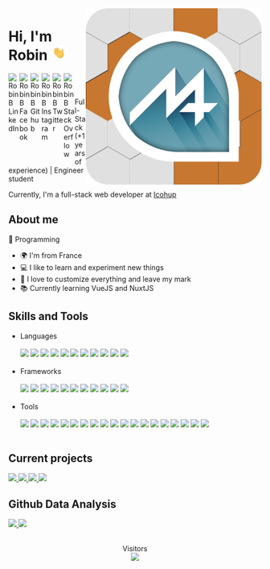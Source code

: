 <img align="right" width="350" src="https://github.com/MrAnyx/MrAnyx/blob/master/assets/NewLogoo2.png">


<h1>Hi, I'm Robin <img width="30px" src="https://github.com/MrAnyx/MrAnyx/blob/master/assets/hand.gif"></h1>

<a href="https://www.linkedin.com/in/robin-bidanchon-62020119a/"> <img align="left" alt="Robin B LinkedIn" width="22px" src="https://cdn.jsdelivr.net/npm/simple-icons@v3/icons/linkedin.svg"/></a>
<a href="https://www.facebook.com/profile.php?id=100009475911621"> <img align="left" alt="Robin B Facebook" width="22px" src="https://cdn.jsdelivr.net/npm/simple-icons@v3/icons/facebook.svg"/></a>
<a href="https://github.com/MrAnyx"> <img align="left" alt="Robin B Github" width="22px" src="https://cdn.jsdelivr.net/npm/simple-icons@v3/icons/github.svg"/></a>
<a href="https://instagram.com/rob.bch"> <img align="left" alt="Robin B Instagram" width="22px" src="https://cdn.jsdelivr.net/npm/simple-icons@v3/icons/instagram.svg"/></a>
<a href="https://twitter.com/MrAnyx"> <img align="left" alt="Robin B Twitter" width="22px" src="https://cdn.jsdelivr.net/npm/simple-icons@v3/icons/twitter.svg"/></a>
<a href="https://stackoverflow.com/users/11424334/mranyx"> <img align="left" alt="Robin B Stack Overflow" width="22px" src="https://cdn.jsdelivr.net/npm/simple-icons@v3/icons/stackoverflow.svg"/></a>

<br/>
<br/>


Full-Stack (+1 years of experience) | Engineer student 

Currently, I'm a full-stack web developer at <a href="https://www.icohup.com/">Icohup</a>

## About me 

:blue_heart: Programming

- :earth_africa: I'm from France
- :computer: I like to learn and experiment new things
- :love_you_gesture: I love to customize everything and leave my mark
- :books: Currently learning VueJS and NuxtJS

## Skills and Tools


<ul>
<li>Languages</li>
</br>
<img src="https://img.shields.io/badge/C lang-A8B9CC?style=flat&logo=c&logoColor=white">
<img src="https://img.shields.io/badge/CSS-1572B6?style=flat&logo=css3&logoColor=white">
<img src="https://img.shields.io/badge/HTML-E34F26?style=flat&logo=html5&logoColor=white">
<img src="https://img.shields.io/badge/Java-007396?style=flat&logo=java&logoColor=white">
<img src="https://img.shields.io/badge/JavaScript-F7DF1E?style=flat&logo=javascript&logoColor=white">
<img src="https://img.shields.io/badge/Json-000000?style=flat&logo=json&logoColor=white">
<img src="https://img.shields.io/badge/Markdown-000000?style=flat&logo=markdown&logoColor=white">
<img src="https://img.shields.io/badge/MatLab-0076A8?style=flat&logo=mathworks&logoColor=white">
<img src="https://img.shields.io/badge/NodeJS-339933?style=flat&logo=node.js&logoColor=white">
<img src="https://img.shields.io/badge/PHP-777BB4?style=flat&logo=php&logoColor=white">
<img src="https://img.shields.io/badge/Python-3776AB?style=flat&logo=python&logoColor=white">
</br>
</br>
<li>Frameworks</li>
</br>
<img src="https://img.shields.io/badge/Bootstrap-563D7C?style=flat&logo=bootstrap&logoColor=white">
<img src="https://img.shields.io/badge/Electron-47848F?style=flat&logo=electron&logoColor=white">
<img src="https://img.shields.io/badge/Flask-000000?style=flat&logo=flask&logoColor=white">
<img src="https://img.shields.io/badge/GraphQL-E10098?style=flat&logo=graphql&logoColor=white">
<img src="https://img.shields.io/badge/JQuery-0769AD?style=flat&logo=jquery&logoColor=white">
<img src="https://img.shields.io/badge/Laravel-FF2D20?style=flat&logo=laravel&logoColor=white">
<img src="https://img.shields.io/badge/React-61DAFB?style=flat&logo=react&logoColor=white">
<img src="https://img.shields.io/badge/Svelte-FF3E00?style=flat&logo=svelte&logoColor=white">
<img src="https://img.shields.io/badge/Symfony-000000?style=flat&logo=symfony&logoColor=white">
<img src="https://img.shields.io/badge/UiKit-2396F3?style=flat&logo=uikit&logoColor=white">
<img src="https://img.shields.io/badge/VueJS-4FC08D?style=flat&logo=vue.js&logoColor=white">
</br>
</br>
<li>Tools</li>
</br>
<img src="https://img.shields.io/badge/Visual Studio Code-007ACC?style=flat&logo=visual-studio-code&logoColor=white">
<img src="https://img.shields.io/badge/Photoshop-31A8FF?style=flat&logo=adobe-photoshop&logoColor=white">
<img src="https://img.shields.io/badge/Adobe XD-FF26BE?style=flat&logo=adobe-xd&logoColor=white">
<img src="https://img.shields.io/badge/Affinity Designer-1B72BE?style=flat&logo=affinity-designer&logoColor=white">
<img src="https://img.shields.io/badge/Linux Debian-A81D33?style=flat&logo=debian&logoColor=white">
<img src="https://img.shields.io/badge/Eclipse IDE-2C2255?style=flat&logo=eclipse-ide&logoColor=white">
<img src="https://img.shields.io/badge/FileZilla-BF0000?style=flat&logo=filezilla&logoColor=white">
<img src="https://img.shields.io/badge/Git-F05032?style=flat&logo=git&logoColor=white">
<img src="https://img.shields.io/badge/Heroku-430098?style=flat&logo=heroku&logoColor=white">
<img src="https://img.shields.io/badge/Insomnia-5849BE?style=flat&logo=insomnia&logoColor=white">
<img src="https://img.shields.io/badge/MariaDB-003545?style=flat&logo=mariadb&logoColor=white">
<img src="https://img.shields.io/badge/MySQL-4479A1?style=flat&logo=mysql&logoColor=white">
<img src="https://img.shields.io/badge/MongoDB-47A248?style=flat&logo=mongodb&logoColor=white">
<img src="https://img.shields.io/badge/PostgreSQL-336791?style=flat&logo=postgresql&logoColor=white">
<img src="https://img.shields.io/badge/SQLite-003B57?style=flat&logo=sqlite&logoColor=white">
<img src="https://img.shields.io/badge/Nodemon-76D04B?style=flat&logo=nodemon&logoColor=white">
<img src="https://img.shields.io/badge/Yarn-2C8EBB?style=flat&logo=yarn&logoColor=white">
<img src="https://img.shields.io/badge/NPM-CB3837?style=flat&logo=npm&logoColor=white">
<img src="https://img.shields.io/badge/Composer-885630?style=flat&logo=composer&logoColor=white">


</br>
</br>
</ul>

## Current projects

<a href="https://github.com/MrAnyx/Project-BIOS">
  <img height="120em" src="https://github-readme-stats.vercel.app/api/pin/?username=MrAnyx&repo=Project-BIOS"/>
</a>
<a href="https://github.com/MrAnyx/TinyDB">
  <img height="120em" src="https://github-readme-stats.vercel.app/api/pin/?username=MrAnyx&repo=TinyDB"/>
</a>
<a href="https://github.com/MrAnyx/TimePHP">
  <img height="120em" src="https://github-readme-stats.vercel.app/api/pin/?username=MrAnyx&repo=TimePHP"/>
</a>
<a href="https://github.com/MrAnyx/CodePlate">
  <img height="120em"" src="https://github-readme-stats.vercel.app/api/pin/?username=MrAnyx&repo=CodePlate"/>
</a>



## Github Data Analysis
<a href="https://github.com/MrAnyx">
  <img height="170em" src="https://github-readme-stats.vercel.app/api?username=MrAnyx&show_icons=true&count_private=true" />
  <img height="170em" src="https://github-readme-stats.vercel.app/api/top-langs/?username=MrAnyx&layout=compact" />
</a>



</br>
</br>

<p align="center"> 
Visitors<br>
<img src="https://profile-counter.glitch.me/MrAnyx/count.svg" />
</p>

